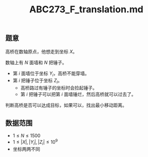 ﻿---
title: "ABC273_F_translation.md"
tags: []
author: ""
created: ""
---

## 题意

高桥在数轴原点，他想走到坐标 $X$。

数轴上有 $N$ 面墙和 $N$ 把锤子。

- 第 $i$ 面墙位于坐标 $Y_i$，高桥不能穿墙。
- 第 $i$ 把锤子位于坐标 $Z_i$。
	- 高桥路过有锤子的坐标时会捡起锤子。
	- 第 $i$ 把锤子可以把第 $i$ 面墙锤烂，然后高桥就可以过去了。

判断高桥是否可以达成目标，如果可以，找出最小移动距离。

## 数据范围

- $1 \le N \le 1500$
- $1 \le |X|, |Y_i|, |Z_i| \le 10^9$
- 坐标两两不同

